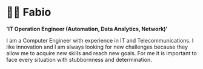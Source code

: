 # 👨‍💻 Fabio

**'IT Operation Engineer (Automation, Data Analytics, Network)'**

I am a Computer Engineer with experience in IT and Telecommunications. I like innovation and I am always looking for new challenges because they allow me to acquire new skills and reach new goals. For me it is important to face every situation with stubbornness and determination.

<!--
**fabydag19/fabydag19** is a ✨ _special_ ✨ repository because its `README.md` (this file) appears on your GitHub profile.

Here are some ideas to get you started:

- 🔭 I’m currently working on ...
- 🌱 I’m currently learning ...
- 👯 I’m looking to collaborate on ...
- 🤔 I’m looking for help with ...
- 💬 Ask me about ...
- 📫 How to reach me: ...
- 😄 Pronouns: ...
- ⚡ Fun fact: ...
-->
